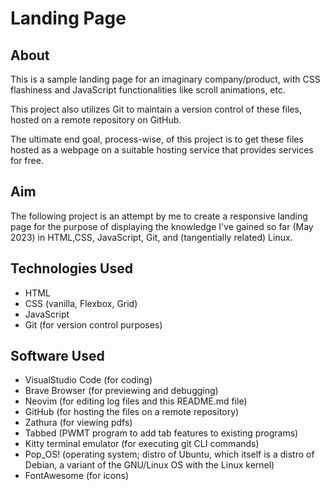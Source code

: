 # Landing Page

## About 

This is a sample landing page for an imaginary company/product, with CSS flashiness and JavaScript functionalities like scroll animations, etc.

This project also utilizes Git to maintain a version control of these files, hosted on a remote repository on GitHub.

The ultimate end goal, process-wise, of this project is to get these files hosted as a webpage on a suitable hosting service that provides services for free. 

## Aim

The following project is an attempt by me to create a responsive landing page for the purpose of displaying the knowledge I've gained so far (May 2023) in HTML,CSS, JavaScript, Git, and (tangentially related) Linux.  


## Technologies Used
- HTML 
- CSS (vanilla, Flexbox, Grid)
- JavaScript
- Git (for version control purposes)

## Software Used
- VisualStudio Code (for coding)
- Brave Browser (for previewing and debugging)
- Neovim (for editing log files and this README.md file)
- GitHub (for hosting the files on a remote repository)
- Zathura (for viewing pdfs)
- Tabbed (PWMT program to add tab features to existing programs)
- Kitty terminal emulator (for executing git CLI commands)
- Pop_OS! (operating system; distro of Ubuntu, which itself is a distro of Debian, a variant of the GNU/Linux OS with the Linux kernel)
- FontAwesome (for icons)


